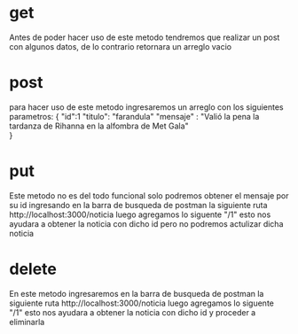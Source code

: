 # get
Antes de poder hacer uso de este metodo tendremos que realizar un post con algunos datos, de lo contrario retornara un arreglo vacio

# post
para hacer uso de este metodo ingresaremos un arreglo con los siguientes parametros:
{
     "id":1
    "titulo": "farandula"
    "mensaje" : "Valió la pena la tardanza de Rihanna en la alfombra de Met Gala"   
}
  


# put
Este metodo no es del todo funcional solo  podremos obtener el mensaje por su id ingresando en la barra de busqueda de postman la siguiente ruta http://localhost:3000/noticia  luego agregamos  lo siguente "/1" esto nos ayudara a obtener la noticia con dicho id pero no podremos actulizar dicha noticia


# delete
En este metodo ingresaremos en la barra de busqueda de postman la siguiente ruta http://localhost:3000/noticia  luego agregamos  lo siguente "/1" esto nos ayudara a obtener la noticia con dicho id y proceder a eliminarla
